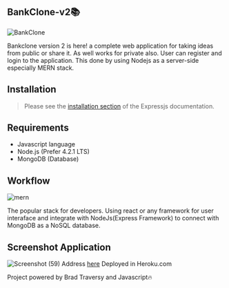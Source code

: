 ## BankClone-v2📚
![BankClone](https://user-images.githubusercontent.com/42229194/55286209-cb3c5380-53c2-11e9-8a82-26abb5260115.png)

Bankclone version 2 is here! a complete web application for taking ideas from public or share it. As well works for private also. User can register and login to the application. This done by using Nodejs as a server-side especially MERN stack.

## Installation
> Please see the [installation section](https://expressjs.com/)
of the Expressjs documentation.

## Requirements
-  Javascript language
-  Node.js (Prefer 4.2.1 LTS)
-  MongoDB (Database)

## Workflow
![mern](https://user-images.githubusercontent.com/42229194/55286237-3128db00-53c3-11e9-817a-5c968a021c8d.png)

The popular stack for developers. Using react or any framework for user interaface and integrate with NodeJs(Express Framework) to connect with MongoDB as a NoSQL database.

## Screenshot Application
![Screenshot (59)](https://user-images.githubusercontent.com/42229194/55286272-b0b6aa00-53c3-11e9-8816-fbe545bc00be.png)
Address [here](https://peaceful-atoll-26422.herokuapp.com/) Deployed in Heroku.com

Project powered by Brad Traversy and Javascript🔥
